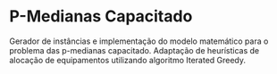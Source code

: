 # P-Medianas Capacitado
Gerador de instâncias e implementação do modelo matemático para o problema das p-medianas capacitado. Adaptação de heurísticas de alocação de equipamentos utilizando algoritmo Iterated Greedy.
